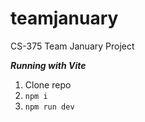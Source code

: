 # teamjanuary
CS-375 Team January Project

***Running with Vite***
1. Clone repo
2. ```npm i```
3. ```npm run dev```

